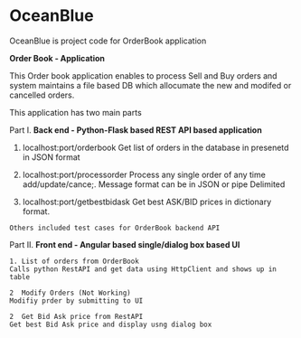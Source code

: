# OceanBlue
OceanBlue is project code for OrderBook application


**Order Book - Application**

This Order book application enables to process Sell and Buy orders and system maintains a file based DB which allocumate
the new and modifed or cancelled orders.

This application has two main parts

Part I. **Back end - Python-Flask based REST API based application**
   
   1. localhost:port/orderbook
      Get list of orders in the database in presenetd in JSON format

   2. localhost:port/processorder
      Process any single order of any time add/update/cance;.
      Message format can be in JSON or pipe Delimited

   3. localhost:port/getbestbidask
      Get best ASK/BID prices in dictionary format.

    Others included test cases for OrderBook backend API


Part II. **Front end - Angular based single/dialog box based UI**

    1. List of orders from OrderBook
    Calls python RestAPI and get data using HttpClient and shows up in table

    2  Modify Orders (Not Working)
    Modifiy prder by submitting to UI

    2  Get Bid Ask price from RestAPI
    Get best Bid Ask price and display usng dialog box




